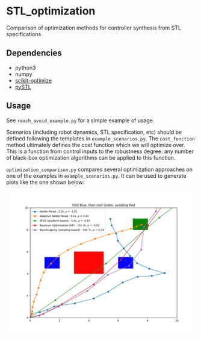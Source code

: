 # STL_optimization
Comparison of optimization methods for controller synthesis from STL specifications

## Dependencies

- python3
- numpy
- [scikit-optimize](https://scikit-optimize.github.io/)
- [pySTL](https://github.com/vincekurtz/pySTL)

## Usage

See `reach_avoid_example.py` for a simple example of usage. 

Scenarios (including robot dynamics, STL specification, etc) should be defined 
following the templates in `example_scenarios.py`. The `cost_function` method 
ultimately defines the cost function which we will optimize over. This is a function
from control inputs to the robustness degree: any number of black-box optimization
algorithms can be applied to this function.

`optimization_comparison.py` compares several optimization approaches on one of
the examples in `example_scenarios.py`. It can be used to generate plots like the one shown below:

![comparison figure](comparison.png)
